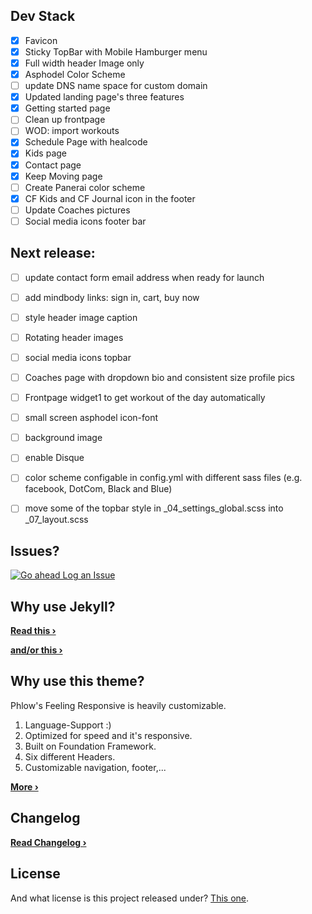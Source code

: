 ## Dev Stack
- [x] Favicon
- [x] Sticky TopBar with Mobile Hamburger menu
- [x] Full width header Image only
- [x] Asphodel Color Scheme
- [ ] update DNS name space for custom domain
- [X] Updated landing page's three features
- [X] Getting started page
- [ ] Clean up frontpage
- [ ] WOD: import workouts
- [X] Schedule Page with healcode
- [X] Kids page
- [X] Contact page
- [X] Keep Moving page
- [ ] Create Panerai color scheme
- [X] CF Kids and CF Journal icon in the footer
- [ ] Update Coaches pictures
- [ ] Social media icons footer bar

## Next release:
- [ ] update contact form email address when ready for launch
- [ ] add mindbody links: sign in, cart, buy now
- [ ] style header image caption
- [ ] Rotating header images
- [ ] social media icons topbar
- [ ] Coaches page with dropdown bio and consistent size profile pics
- [ ] Frontpage widget1 to get workout of the day automatically
- [ ] small screen asphodel icon-font
- [ ] background image
- [ ] enable Disque
- [ ] color scheme configable in config.yml with different sass files (e.g. facebook, DotCom, Black and Blue)
- [ ] move some of the topbar style in \_04_settings_global.scss into \_07_layout.scss


## Issues?
[![Go ahead Log an Issue](https://github.com/ohjho/asphodel2018/blob/gh-pages/images/readme_logissues.jpg)][1]


## Why use Jekyll?


**[Read this ›][4]**


**[and/or this ›][5]**


## Why use this theme?

Phlow's Feeling Responsive is heavily customizable.

1. Language-Support :)
2. Optimized for speed and it's responsive.
3. Built on Foundation Framework.
4. Six different Headers.
5. Customizable navigation, footer,...

**[More ›][3]**

## Changelog
**[Read Changelog ›][6]**


## License
And what license is this project released under? [This one][2].



 [1]: https://github.com/ohjho/asphodel2018/issues/new
 [2]: https://github.com/ohjho/asphodel2018/blob/gh-pages/LICENSE
 [3]: http://phlow.github.io/feeling-responsive/info/
 [4]: http://www.hildeberto.com/2017/07/welcome-to-jekyll.html
 [5]: https://www.smashingmagazine.com/2016/08/using-a-static-site-generator-at-scale-lessons-learned/
 [6]: https://ohjho.github.io/asphodel2018/changelog/
  [9]: #
 [10]: #
